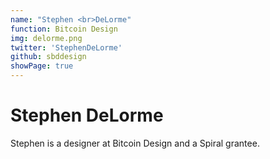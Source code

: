 ```yaml
---
name: "Stephen <br>DeLorme"
function: Bitcoin Design
img: delorme.png
twitter: 'StephenDeLorme'
github: sbddesign
showPage: true
---
```


# Stephen DeLorme
 
Stephen is a designer at Bitcoin Design and a Spiral grantee.
<br><br>






